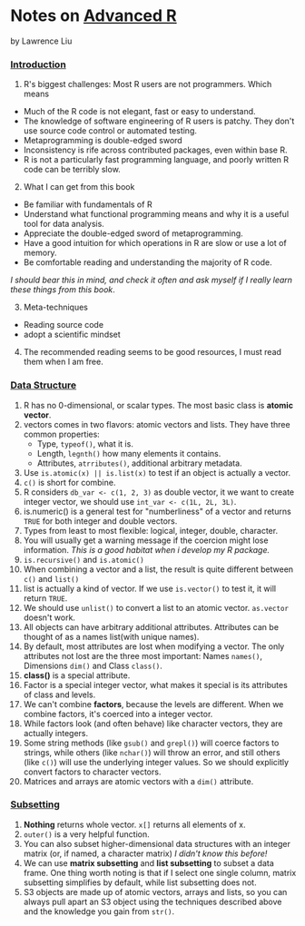 Notes on [Advanced R](http://adv-r.had.co.nz/)
==============
by Lawrence Liu

### [Introduction](http://adv-r.had.co.nz/Introduction.html)
1. R's biggest challenges: Most R users are not programmers. Which means
 *  Much of the R code is not elegant, fast or easy to understand.
 *  The knowledge of software engineering of R users is patchy. They don't use source code control or automated testing.
 *  Metaprogramming is double-edged sword
 *  Inconsistency is rife across contributed packages, even within base R.
 *  R is not a particularly fast programming language, and poorly written R code can be terribly slow.
 
2. What I can get from this book
 * Be familiar with fundamentals of R
 * Understand what functional programming means and why it is a useful tool for data analysis.
 * Appreciate the double-edged sword of metaprogramming.
 * Have a good intuition for which operations in R are slow or use a lot of memory.
 * Be comfortable reading and understanding the majority of R code.
 
 *I should bear this in mind, and check it often and ask myself if I really learn these things from this book*.

3. Meta-techniques
 * Reading source code
 * adopt a scientific mindset

4. The recommended reading seems to be good resources, I must read them when I am free.


### [Data Structure](http://adv-r.had.co.nz/Data-structures.html)
1. R has no 0-dimensional, or scalar types. The most basic class is **atomic vector**.
2. vectors comes in two flavors: atomic vectors and lists. They have three common properties:
   * Type, `typeof()`, what it is.
   * Length, `legnth()` how many elements it contains.
   * Attributes, `atrributes()`, additional arbitrary metadata.
3. Use `is.atomic(x) || is.list(x)` to test if an object is actually a vector.
4. `c()` is short for combine.
5. R considers `db_var <- c(1, 2, 3)` as double vector, it we want to create integer vector, we should use `int_var <- c(1L, 2L, 3L)`.
6. is.numeric() is a general test for "numberliness" of a vector and returns `TRUE` for both integer and double vectors. 
7. Types from least to most flexible: logical, integer, double, character.
8. You will usually get a warning message if the coercion might lose information. *This is a good habitat when i develop my R package.*
9. `is.recursive()` and `is.atomic()`
10. When combining a vector and a list, the result is quite different between `c()` and `list()`
11. list is actually a kind of vector. If we use `is.vector()` to test it, it will return `TRUE`.
12. We should use `unlist()` to convert a list to an atomic vector. `as.vector` doesn't work.
13. All objects can have arbitrary additional attributes. Attributes can be thought of as a names list(with unique names).
14. By default, most attributes are lost when modifying a vector. The only attributes not lost are the three most important: Names `names()`, Dimensions `dim()` and Class `class()`.
15. **class()** is a special attribute.
16. Factor is a special integer vector, what makes it special is its attributes of class and levels.
17. We can't combine **factors**, because the levels are different. When we combine factors, it's coerced into a integer vector.
18. While factors look (and often behave) like character vectors, they are actually integers. 
19. Some string methods (like `gsub()` and `grepl()`) will coerce factors to strings, while others (like `nchar()`) will throw an error, and still others (like `c()`) will use the underlying integer values. So we should explicitly convert factors to character vectors.
20. Matrices and arrays are atomic vectors with a `dim()` attribute.

### [Subsetting](http://adv-r.had.co.nz/Subsetting.html)
1. **Nothing** returns whole vector. `x[]` returns all elements of x.
2. `outer()` is a very helpful function.
3. You can also subset higher-dimensional data structures with an integer matrix (or, if named, a character matrix)  *I didn't know this before!*
4. We can use **matrix subsetting** and **list subsetting** to subset a data frame. One thing worth noting is that if I select one single column, matrix subsetting simplifies by default, while list subsetting does not.
5. S3 objects are made up of atomic vectors, arrays and lists, so you can always pull apart an S3 object using the techniques described above and the knowledge you gain from `str()`.